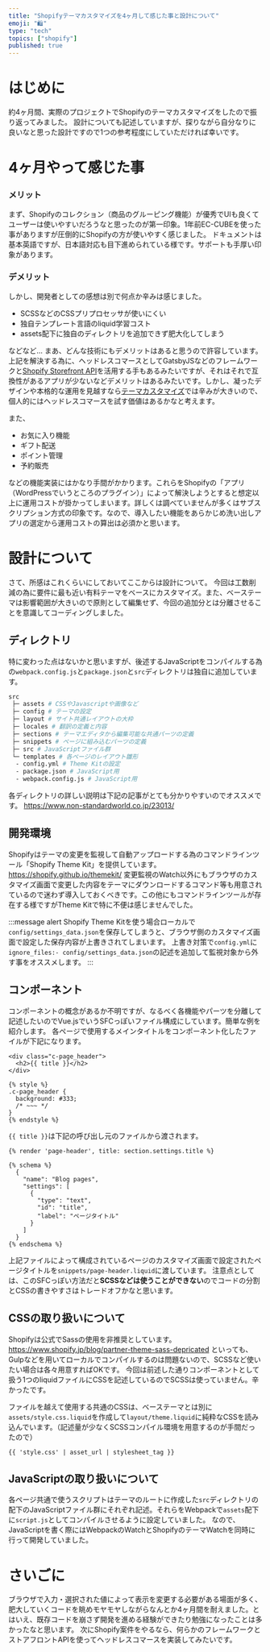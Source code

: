 ```yaml
---
title: "Shopifyテーマカスタマイズを4ヶ月して感じた事と設計について"
emoji: "🛍"
type: "tech"
topics: ["shopify"]
published: true
---
```

# はじめに
約4ヶ月間、実際のプロジェクトでShopifyのテーマカスタマイズをしたので振り返ってみました。
設計についても記述していますが、探りながら自分なりに良いなと思った設計ですので1つの参考程度にしていただければ幸いです。
# 4ヶ月やって感じた事
### メリット
まず、Shopifyのコレクション（商品のグルーピング機能）が優秀でUIも良くてユーザーは使いやすいだろうなと思ったのが第一印象。1年前EC-CUBEを使った事がありますが圧倒的にShopifyの方が使いやすく感じました。
ドキュメントは基本英語ですが、日本語対応も目下進められている様です。サポートも手厚い印象があります。

### デメリット
しかし、開発者としての感想は別で何点か辛みは感じました。
* SCSSなどのCSSプリプロセッサが使いにくい
* 独自テンプレート言語のliquid学習コスト
* assets配下に独自のディレクトリを追加できず肥大化してしまう
  
などなど... まあ、どんな技術にもデメリットはあると思うので許容しています。
上記を解決する為に、ヘッドレスコマースとしてGatsbyJSなどのフレームワークと[Shopify Storefront API](https://shopify.dev/docs/storefront-api)を活用する手もあるみたいですが、それはそれで互換性があるアプリが少ないなどデメリットはあるみたいです。しかし、凝ったデザインや本格的な運用を見越すなら[テーマカスタマイズ](https://shopify.dev/docs/themes)では辛みが大きいので、個人的にはヘッドレスコマースを試す価値はあるかなと考えます。

また、
* お気に入り機能
* ギフト配送
* ポイント管理
* 予約販売

などの機能実装にはかなり手間がかかります。これらをShopifyの「アプリ（WordPressでいうところのプラグイン）」によって解決しようとすると想定以上に運用コストが掛かってしまいます。詳しくは調べていませんが多くはサブスクリプション方式の印象です。なので、導入したい機能をあらかじめ洗い出しアプリの選定から運用コストの算出は必須かと思います。

# 設計について
さて、所感はこれくらいにしておいてここからは設計について。
今回は工数削減の為に要件に最も近い有料テーマをベースにカスタマイズ。また、ベーステーマは影響範囲が大きいので原則として編集せず、今回の追加分とは分離させることを意識してコーディングしました。

## ディレクトリ
特に変わった点はないかと思いますが、後述するJavaScriptをコンパイルする為の`webpack.config.js`と`package.json`と`src`ディレクトリは独自に追加しています。
```bash
src
 ├─ assets # CSSやJavascriptや画像など
 ├─ config # テーマの設定
 ├─ layout # サイト共通レイアウトの大枠
 ├─ locales # 翻訳の定義と内容
 ├─ sections # テーマエディタから編集可能な共通パーツの定義
 ├─ snippets # ページに組み込むパーツの定義
 ├─ src # JavaScriptファイル群
 └─ templates # 各ページのレイアウト雛形
  - config.yml # Theme Kitの設定
  - package.json # JavaScript用
  - webpack.config.js # JavaScript用
```
各ディレクトリの詳しい説明は下記の記事がとても分かりやすいのでオススメです。
https://www.non-standardworld.co.jp/23013/


## 開発環境
Shopifyはテーマの変更を監視して自動アップロードする為のコマンドラインツール「Shopify Theme Kit」を提供しています。
https://shopify.github.io/themekit/
変更監視のWatch以外にもブラウザのカスタマイズ画面で変更した内容をテーマにダウンロードするコマンド等も用意されているので迷わず導入しておくべきです。この他にもコマンドラインツールが存在する様ですがTheme Kitで特に不便は感じませんでした。

:::message alert
Shopify Theme Kitを使う場合ローカルで`config/settings_data.json`を保存してしまうと、ブラウザ側のカスタマイズ画面で設定した保存内容が上書きされてしまいます。
上書き対策で`config.yml`に`ignore_files:- config/settings_data.json`の記述を追加して監視対象から外す事をオススメします。
:::

## コンポーネント
コンポーネントの概念があるか不明ですが、なるべく各機能やパーツを分離して記述したいのでVue.jsでいうSFCっぽいファイル構成にしています。簡単な例を紹介します。
各ページで使用するメインタイトルをコンポーネント化したファイルが下記になります。
```liquid:snippets/page-header.liquid
<div class="c-page_header">
  <h2>{{ title }}</h2>
</div>

{% style %}
.c-page_header {
  background: #333;
  /* ~~~ */
}
{% endstyle %}
```
`{{ title }}`は下記の呼び出し元のファイルから渡されます。
```liquid:呼び出し元のファイル
{% render 'page-header', title: section.settings.title %}

{% schema %}
  {
    "name": "Blog pages",
    "settings": [
      {
        "type": "text",
        "id": "title",
        "label": "ページタイトル"
      }
    ]
  }
{% endschema %}
```
上記ファイルによって構成されているページのカスタマイズ画面で設定されたページタイトルを`snippets/page-header.liquid`に渡しています。
注意点としては、このSFCっぽい方法だと**SCSSなどは使うことができない**のでコードの分割とCSSの書きやすさはトレードオフかなと思います。

## CSSの取り扱いについて
Shopifyは公式でSassの使用を非推奨としています。
https://www.shopify.jp/blog/partner-theme-sass-depricated
といっても、Gulpなどを用いてローカルでコンパイルするのは問題ないので、SCSSなど使いたい場合は各々用意すればOKです。
今回は前述した通りコンポーネントとして扱う1つのliquidファイルにCSSを記述しているのでSCSSは使っていません。辛かったです。

ファイルを越えて使用する共通のCSSは、ベーステーマとは別に`assets/style.css.liquid`を作成して`layout/theme.liquid`に純粋なCSSを読み込んでいます。（記述量が少なくSCSSコンパイル環境を用意するのが手間だったので）
```liquid:layout/theme.liquid
{{ 'style.css' | asset_url | stylesheet_tag }}
```

## JavaScriptの取り扱いについて
各ページ共通で使うスクリプトはテーマのルートに作成した`src`ディレクトリの配下のJavaScriptファイル群にそれぞれ記述。それらをWebpackで`assets`配下に`script.js`としてコンパイルさせるように設定していました。
なので、JavaScriptを書く際にはWebpackのWatchとShopifyのテーマWatchを同時に行って開発していました。

# さいごに
ブラウザで入力・選択された値によって表示を変更する必要がある場面が多く、肥大していくコードを眺めモヤモヤしながらなんとか4ヶ月間を耐えました。とはいえ、既存コードを崩さず開発を進める経験ができたり勉強になったことは多かったなと思います。
次にShopify案件をやるなら、何らかのフレームワークとストアフロントAPIを使ってヘッドレスコマースを実装してみたいです。